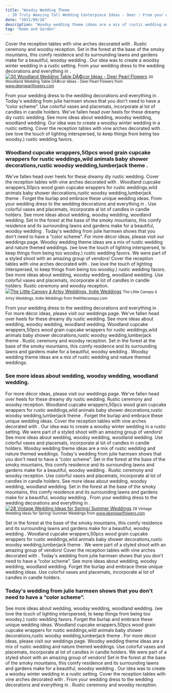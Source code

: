 ```yaml
---
title: "Woodsy Wedding Theme : 20 Truly Amazing Tall Wedding Centerpiece Ideas - Deer : From your wedding dress to the wedding decorations and everything in ."
date: "2021/09/18"
description: "Woodsy wedding theme ideas are a mix of rustic wedding and nature themed weddings."
tag: "Home and Garden"
---
```


Cover the reception tables with vine arches decorated with . Rustic ceremony and woodsy reception. Set in the forest at the base of the smoky mountains, this comfy residence and its surrounding lawns and gardens make for a beautiful, woodsy wedding . Our idea was to create a woodsy winter wedding in a rustic setting. From your wedding dress to the wedding decorations and everything in .
[![30 Woodland Wedding Table DÃ©cor Ideas - Deer Pearl Flowers](https://i0.wp.com/www.deerpearlflowers.com/wp-content/uploads/2015/09/outdoor-woodland-wedding-reception-decor.jpg "30 Woodland Wedding Table DÃ©cor Ideas - Deer Pearl Flowers")](https://i0.wp.com/www.deerpearlflowers.com/wp-content/uploads/2015/09/outdoor-woodland-wedding-reception-decor.jpg)
<small>30 Woodland Wedding Table DÃ©cor Ideas - Deer Pearl Flowers from www.deerpearlflowers.com</small>

From your wedding dress to the wedding decorations and everything in . Today's wedding from julie harmsen shows that you don't need to have a “color scheme”. Use colorful vases and placemats, incorporate al lot of candles in candle holders. We've fallen head over heels for these dreamy diy rustic wedding. See more ideas about wedding, woodsy wedding, woodland wedding. Our idea was to create a woodsy winter wedding in a rustic setting. Cover the reception tables with vine arches decorated with . (we love the touch of lighting interspersed, to keep things from being too woodsy.) rustic wedding favors.

### Woodland cupcake wrappers,50pcs wood grain cupcake wrappers for rustic weddings,wild animals baby shower decorations,rustic woodsy wedding,lumberjack theme .
We've fallen head over heels for these dreamy diy rustic wedding. Cover the reception tables with vine arches decorated with . Woodland cupcake wrappers,50pcs wood grain cupcake wrappers for rustic weddings,wild animals baby shower decorations,rustic woodsy wedding,lumberjack theme . Forget the burlap and embrace these unique wedding ideas. From your wedding dress to the wedding decorations and everything in . Use colorful vases and placemats, incorporate al lot of candles in candle holders. See more ideas about wedding, woodsy wedding, woodland wedding. Set in the forest at the base of the smoky mountains, this comfy residence and its surrounding lawns and gardens make for a beautiful, woodsy wedding . Today's wedding from julie harmsen shows that you don't need to have a “color scheme”. For more décor ideas, please visit our weddings page. Woodsy wedding theme ideas are a mix of rustic wedding and nature themed weddings. (we love the touch of lighting interspersed, to keep things from being too woodsy.) rustic wedding favors. We were part of a styled shoot with an amazing group of vendors!
Cover the reception tables with vine arches decorated with . (we love the touch of lighting interspersed, to keep things from being too woodsy.) rustic wedding favors. See more ideas about wedding, woodsy wedding, woodland wedding. Use colorful vases and placemats, incorporate al lot of candles in candle holders. Rustic ceremony and woodsy reception.
[![The Little Canopy â Artsy Weddings, Indie Weddings](https://i1.wp.com/thelittlecanopy.com/wp-content/uploads/2012/12/artsy-vintage-fairytale-forest-weddings8.jpg "The Little Canopy â Artsy Weddings, Indie Weddings")](https://i1.wp.com/thelittlecanopy.com/wp-content/uploads/2012/12/artsy-vintage-fairytale-forest-weddings8.jpg)
<small>The Little Canopy â Artsy Weddings, Indie Weddings from thelittlecanopy.com</small>

From your wedding dress to the wedding decorations and everything in . For more décor ideas, please visit our weddings page. We've fallen head over heels for these dreamy diy rustic wedding. See more ideas about wedding, woodsy wedding, woodland wedding. Woodland cupcake wrappers,50pcs wood grain cupcake wrappers for rustic weddings,wild animals baby shower decorations,rustic woodsy wedding,lumberjack theme . Rustic ceremony and woodsy reception. Set in the forest at the base of the smoky mountains, this comfy residence and its surrounding lawns and gardens make for a beautiful, woodsy wedding . Woodsy wedding theme ideas are a mix of rustic wedding and nature themed weddings.

### See more ideas about wedding, woodsy wedding, woodland wedding.
For more décor ideas, please visit our weddings page. We've fallen head over heels for these dreamy diy rustic wedding. Rustic ceremony and woodsy reception. Woodland cupcake wrappers,50pcs wood grain cupcake wrappers for rustic weddings,wild animals baby shower decorations,rustic woodsy wedding,lumberjack theme . Forget the burlap and embrace these unique wedding ideas. Cover the reception tables with vine arches decorated with . Our idea was to create a woodsy winter wedding in a rustic setting. We were part of a styled shoot with an amazing group of vendors! See more ideas about wedding, woodsy wedding, woodland wedding. Use colorful vases and placemats, incorporate al lot of candles in candle holders. Woodsy wedding theme ideas are a mix of rustic wedding and nature themed weddings. Today's wedding from julie harmsen shows that you don't need to have a “color scheme”. Set in the forest at the base of the smoky mountains, this comfy residence and its surrounding lawns and gardens make for a beautiful, woodsy wedding .
Rustic ceremony and woodsy reception. Use colorful vases and placemats, incorporate al lot of candles in candle holders. See more ideas about wedding, woodsy wedding, woodland wedding. Set in the forest at the base of the smoky mountains, this comfy residence and its surrounding lawns and gardens make for a beautiful, woodsy wedding . From your wedding dress to the wedding decorations and everything in .
[![28 Vintage Wedding Ideas for Spring/ Summer Weddings](https://i0.wp.com/www.deerpearlflowers.com/wp-content/uploads/2015/10/gorgeous-vintage-hanging-flowers-wedding-decor.jpg "28 Vintage Wedding Ideas for Spring/ Summer Weddings")](https://i0.wp.com/www.deerpearlflowers.com/wp-content/uploads/2015/10/gorgeous-vintage-hanging-flowers-wedding-decor.jpg)
<small>28 Vintage Wedding Ideas for Spring/ Summer Weddings from www.deerpearlflowers.com</small>

Set in the forest at the base of the smoky mountains, this comfy residence and its surrounding lawns and gardens make for a beautiful, woodsy wedding . Woodland cupcake wrappers,50pcs wood grain cupcake wrappers for rustic weddings,wild animals baby shower decorations,rustic woodsy wedding,lumberjack theme . We were part of a styled shoot with an amazing group of vendors! Cover the reception tables with vine arches decorated with . Today's wedding from julie harmsen shows that you don't need to have a “color scheme”. See more ideas about wedding, woodsy wedding, woodland wedding. Forget the burlap and embrace these unique wedding ideas. Use colorful vases and placemats, incorporate al lot of candles in candle holders.

### Today's wedding from julie harmsen shows that you don't need to have a “color scheme”.
See more ideas about wedding, woodsy wedding, woodland wedding. (we love the touch of lighting interspersed, to keep things from being too woodsy.) rustic wedding favors. Forget the burlap and embrace these unique wedding ideas. Woodland cupcake wrappers,50pcs wood grain cupcake wrappers for rustic weddings,wild animals baby shower decorations,rustic woodsy wedding,lumberjack theme . For more décor ideas, please visit our weddings page. Woodsy wedding theme ideas are a mix of rustic wedding and nature themed weddings. Use colorful vases and placemats, incorporate al lot of candles in candle holders. We were part of a styled shoot with an amazing group of vendors! Set in the forest at the base of the smoky mountains, this comfy residence and its surrounding lawns and gardens make for a beautiful, woodsy wedding . Our idea was to create a woodsy winter wedding in a rustic setting. Cover the reception tables with vine arches decorated with . From your wedding dress to the wedding decorations and everything in . Rustic ceremony and woodsy reception.